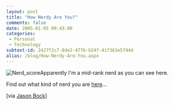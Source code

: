 ```yaml
---
layout: post
title: "How Nerdy Are You?"
comments: false
date: 2005-01-05 09:43:00
categories:
 - Personal
 - Technology
subtext-id: 2427f2c7-8de2-47fb-b24f-41f363e5744d
alias: /blog/How-Nerdy-Are-You.aspx
---
```



![Nerd_score](http://www.peterprovost.org/Files/nerd_score.jpg)Apparently I'm a mid-rank nerd as you can see here.

Find out what kind of nerd you are [here](http://www.wxplotter.com/ft_nq.php)...

[via [Jason Bock](http://www.jasonbock.net/JB/Default.aspx?blog=entry.20050104T185215)]
